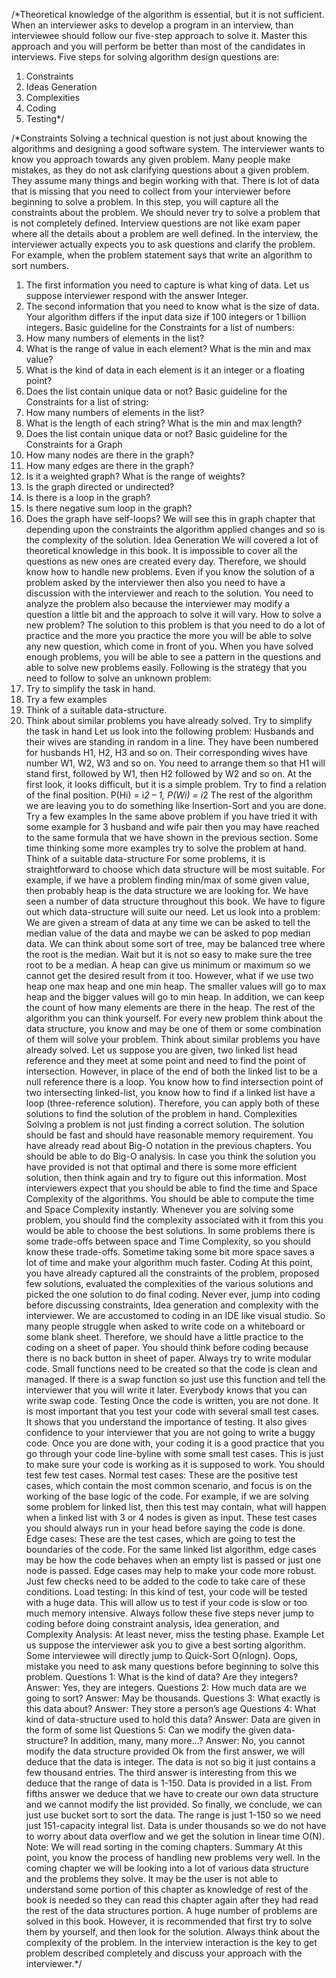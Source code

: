 

/*Theoretical knowledge of the algorithm is essential, but it is not sufficient. When an interviewer asks to develop a
program in an interview, than interviewee should follow our five-step approach to solve it. Master this approach and
you will perform be better than most of the candidates in interviews.
Five steps for solving algorithm design questions are:
1. Constraints
2. Ideas Generation
3. Complexities
4. Coding
5. Testing*/

/*Constraints
Solving a technical question is not just about knowing the algorithms and designing a good software system. The
interviewer wants to know you approach towards any given problem. Many people make mistakes, as they do not ask
clarifying questions about a given problem. They assume many things and begin working with that. There is lot of data
that is missing that you need to collect from your interviewer before beginning to solve a problem.
In this step, you will capture all the constraints about the problem. We should never try to solve a problem that is not
completely defined. Interview questions are not like exam paper where all the details about a problem are well defined.
In the interview, the interviewer actually expects you to ask questions and clarify the problem.
For example, when the problem statement says that write an algorithm to sort numbers.
1. The first information you need to capture is what king of data. Let us suppose interviewer respond with the
answer Integer.
2. The second information that you need to know what is the size of data. Your algorithm differs if the input data
size if 100 integers or 1 billion integers.
Basic guideline for the Constraints for a list of numbers:
1. How many numbers of elements in the list?
2. What is the range of value in each element? What is the min and max value?
3. What is the kind of data in each element is it an integer or a floating point?
4. Does the list contain unique data or not?
Basic guideline for the Constraints for a list of string:
1. How many numbers of elements in the list?
2. What is the length of each string? What is the min and max length?
3. Does the list contain unique data or not?
Basic guideline for the Constraints for a Graph
1. How many nodes are there in the graph?
2. How many edges are there in the graph?
3. Is it a weighted graph? What is the range of weights?
4. Is the graph directed or undirected?
5. Is there is a loop in the graph?
6. Is there negative sum loop in the graph?
7. Does the graph have self-loops?
We will see this in graph chapter that depending upon the constraints the algorithm applied changes and so is the
complexity of the solution.
Idea Generation
We will covered a lot of theoretical knowledge in this book. It is impossible to cover all the questions as new ones are
created every day. Therefore, we should know how to handle new problems. Even if you know the solution of a
problem asked by the interviewer then also you need to have a discussion with the interviewer and reach to the solution.
You need to analyze the problem also because the interviewer may modify a question a little bit and the approach to
solve it will vary.
How to solve a new problem? The solution to this problem is that you need to do a lot of practice and the more you
practice the more you will be able to solve any new question, which come in front of you. When you have solved
enough problems, you will be able to see a pattern in the questions and able to solve new problems easily.
Following is the strategy that you need to follow to solve an unknown problem:
1. Try to simplify the task in hand.
2. Try a few examples
3. Think of a suitable data-structure.
4. Think about similar problems you have already solved.
Try to simplify the task in hand
Let us look into the following problem: Husbands and their wives are standing in random in a line. They have been
numbered for husbands H1, H2, H3 and so on. Their corresponding wives have number W1, W2, W3 and so on. You
need to arrange them so that H1 will stand first, followed by W1, then H2 followed by W2 and so on.
At the first look, it looks difficult, but it is a simple problem. Try to find a relation of the final position.
P(Hi) = i*2 – 1, P(Wi) = i*2
The rest of the algorithm we are leaving you to do something like Insertion-Sort and you are done.
Try a few examples
In the same above problem if you have tried it with some example for 3 husband and wife pair then you may have
reached to the same formula that we have shown in the previous section. Some time thinking some more examples try
to solve the problem at hand.
Think of a suitable data-structure
For some problems, it is straightforward to choose which data structure will be most suitable. For example, if we have a
problem finding min/max of some given value, then probably heap is the data structure we are looking for. We have
seen a number of data structure throughout this book. We have to figure out which data-structure will suite our need.
Let us look into a problem: We are given a stream of data at any time we can be asked to tell the median value of the
data and maybe we can be asked to pop median data.
We can think about some sort of tree, may be balanced tree where the root is the median. Wait but it is not so easy to
make sure the tree root to be a median.
A heap can give us minimum or maximum so we cannot get the desired result from it too. However, what if we use two
heap one max heap and one min heap. The smaller values will go to max heap and the bigger values will go to min
heap. In addition, we can keep the count of how many elements are there in the heap. The rest of the algorithm you can
think yourself.
For every new problem think about the data structure, you know and may be one of them or some combination of them
will solve your problem.
Think about similar problems you have already solved. Let us suppose you are given, two linked list head reference and
they meet at some point and need to find the point of intersection. However, in place of the end of both the linked list to
be a null reference there is a loop.
You know how to find intersection point of two intersecting linked-list, you know how to find if a linked list have a
loop (three-reference solution). Therefore, you can apply both of these solutions to find the solution of the problem in
hand.
Complexities
Solving a problem is not just finding a correct solution. The solution should be fast and should have reasonable
memory requirement. You have already read about Big-O notation in the previous chapters. You should be able to do
Big-O analysis. In case you think the solution you have provided is not that optimal and there is some more efficient
solution, then think again and try to figure out this information.
Most interviewers expect that you should be able to find the time and Space Complexity of the algorithms. You should
be able to compute the time and Space Complexity instantly. Whenever you are solving some problem, you should find
the complexity associated with it from this you would be able to choose the best solutions. In some problems there is
some trade-offs between space and Time Complexity, so you should know these trade-offs. Sometime taking some bit
more space saves a lot of time and make your algorithm much faster.
Coding
At this point, you have already captured all the constraints of the problem, proposed few solutions, evaluated the
complexities of the various solutions and picked the one solution to do final coding. Never ever, jump into coding
before discussing constraints, Idea generation and complexity with the interviewer.
We are accustomed to coding in an IDE like visual studio. So many people struggle when asked to write code on a
whiteboard or some blank sheet. Therefore, we should have a little practice to the coding on a sheet of paper. You
should think before coding because there is no back button in sheet of paper. Always try to write modular code. Small
functions need to be created so that the code is clean and managed. If there is a swap function so just use this function
and tell the interviewer that you will write it later. Everybody knows that you can write swap code.
Testing
Once the code is written, you are not done. It is most important that you test your code with several small test cases. It
shows that you understand the importance of testing. It also gives confidence to your interviewer that you are not going
to write a buggy code. Once you are done with, your coding it is a good practice that you go through your code line-byline
with some small test cases. This is just to make sure your code is working as it is supposed to work.
You should test few test cases.
Normal test cases: These are the positive test cases, which contain the most common scenario, and focus is on the
working of the base logic of the code. For example, if we are solving some problem for linked list, then this test may
contain, what will happen when a linked list with 3 or 4 nodes is given as input. These test cases you should always run
in your head before saying the code is done.
Edge cases: These are the test cases, which are going to test the boundaries of the code. For the same linked list
algorithm, edge cases may be how the code behaves when an empty list is passed or just one node is passed. Edge cases
may help to make your code more robust. Just few checks need to be added to the code to take care of these conditions.
Load testing: In this kind of test, your code will be tested with a huge data. This will allow us to test if your code is
slow or too much memory intensive.
Always follow these five steps never jump to coding before doing constraint analysis, idea generation, and Complexity
Analysis: At least never, miss the testing phase.
Example
Let us suppose the interviewer ask you to give a best sorting algorithm.
Some interviewee will directly jump to Quick-Sort O(nlogn). Oops, mistake you need to ask many questions before
beginning to solve this problem.
Questions 1: What is the kind of data? Are they integers?
Answer: Yes, they are integers.
Questions 2: How much data are we going to sort?
Answer: May be thousands.
Questions 3: What exactly is this data about?
Answer: They store a person’s age
Questions 4: What kind of data-structure used to hold this data?
Answer: Data are given in the form of some list
Questions 5: Can we modify the given data-structure? In addition, many, many more…?
Answer: No, you cannot modify the data structure provided
Ok from the first answer, we will deduce that the data is integer. The data is not so big it just contains a few thousand
entries. The third answer is interesting from this we deduce that the range of data is 1-150. Data is provided in a list.
From fifths answer we deduce that we have to create our own data structure and we cannot modify the list provided. So
finally, we conclude, we can just use bucket sort to sort the data. The range is just 1-150 so we need just 151-capacity
integral list. Data is under thousands so we do not have to worry about data overflow and we get the solution in linear
time O(N).
Note: We will read sorting in the coming chapters.
Summary
At this point, you know the process of handling new problems very well. In the coming chapter we will be looking into
a lot of various data structure and the problems they solve. It may be the user is not able to understand some portion of
this chapter as knowledge of rest of the book is needed so they can read this chapter again after they had read the rest of
the data structures portion. A huge number of problems are solved in this book. However, it is recommended that first
try to solve them by yourself, and then look for the solution. Always think about the complexity of the problem. In the
interview interaction is the key to get problem described completely and discuss your approach with the interviewer.*/
